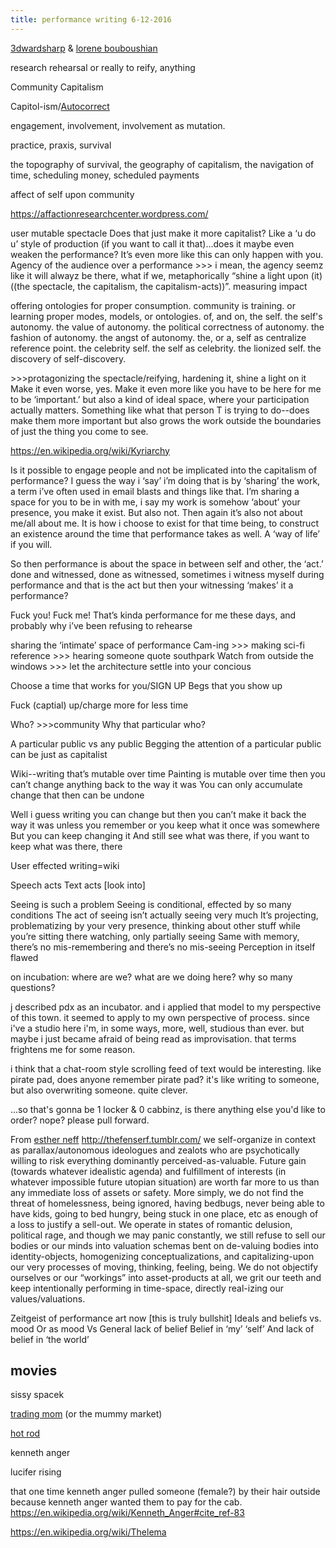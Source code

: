 ```yaml
---
title: performance writing 6-12-2016
---
```


[3dwardsharp](3dwardsharp.md ) & [lorene bouboushian](lorene_bouboushian.md)

research rehearsal or really to reify, anything

Community Capitalism

Capitol-ism/[Autocorrect](autocorrect.md)

engagement, involvement, involvement as mutation.

practice, praxis, survival

the topography of survival, the geography of capitalism, the navigation of time, scheduling money, scheduled payments

affect of self upon community

<https://affactionresearchcenter.wordpress.com/>

user mutable spectacle Does that just make it more capitalist? Like a ‘u do u’ style of production (if you want to call it that)...does it maybe even weaken the performance? It’s even more like this can only happen with you. Agency of the audience over a performance \>\>\> i mean, the agency seemz like it will alwayz be there, what if we, metaphorically “shine a light upon (it)((the spectacle, the capitalism, the capitalism-acts))”. measuring impact

offering ontologies for proper consumption. community is training. or learning proper modes, models, or ontologies. of, and on, the self. the self's autonomy. the value of autonomy. the political correctness of autonomy. the fashion of autonomy. the angst of autonomy. the, or a, self as centralize reference point. the celebrity self. the self as celebrity. the lionized self. the discovery of self-discovery.

\>\>\>protagonizing the spectacle/reifying, hardening it, shine a light on it Make it even worse, yes. Make it even more like you have to be here for me to be ‘important.’ but also a kind of ideal space, where your participation actually matters. Something like what that person T is trying to do--does make them more important but also grows the work outside the boundaries of just the thing you come to see.

<https://en.wikipedia.org/wiki/Kyriarchy>

Is it possible to engage people and not be implicated into the capitalism of performance? I guess the way i ‘say’ i’m doing that is by ‘sharing’ the work, a term i’ve often used in email blasts and things like that. I’m sharing a space for you to be in with me, i say my work is somehow ‘about’ your presence, you make it exist. But also not. Then again it’s also not about me/all about me. It is how i choose to exist for that time being, to construct an existence around the time that performance takes as well. A ‘way of life’ if you will.

So then performance is about the space in between self and other, the ‘act.’ done and witnessed, done as witnessed, sometimes i witness myself during performance and that is the act but then your witnessing ‘makes’ it a performance?

Fuck you! Fuck me! That’s kinda performance for me these days, and probably why i’ve been refusing to rehearse

sharing the ‘intimate’ space of performance Cam-ing \>\>\> making sci-fi reference \>\>\> hearing someone quote southpark Watch from outside the windows \>\>\> let the architecture settle into your concious

Choose a time that works for you/SIGN UP Begs that you show up

Fuck (captial) up/charge more for less time

Who? \>\>\>community Why that particular who?

A particular public vs any public Begging the attention of a particular public can be just as capitalist

Wiki--writing that’s mutable over time Painting is mutable over time then you can’t change anything back to the way it was You can only accumulate change that then can be undone

Well i guess writing you can change but then you can’t make it back the way it was unless you remember or you keep what it once was somewhere But you can keep changing it And still see what was there, if you want to keep what was there, there

User effected writing=wiki

Speech acts Text acts [look into]

Seeing is such a problem Seeing is conditional, effected by so many conditions The act of seeing isn’t actually seeing very much It’s projecting, problematizing by your very presence, thinking about other stuff while you’re sitting there watching, only partially seeing Same with memory, there’s no mis-remembering and there’s no mis-seeing Perception in itself flawed

on incubation: where are we? what are we doing here? why so many questions?

j described pdx as an incubator. and i applied that model to my perspective of this town. it seemed to apply to my own perspective of process. since i've a studio here i'm, in some ways, more, well, studious than ever. but maybe i just became afraid of being read as improvisation. that terms frightens me for some reason.

i think that a chat-room style scrolling feed of text would be interesting. like pirate pad, does anyone remember pirate pad? it's like writing to someone, but also overwriting someone. quite clever.

...so that's gonna be 1 locker & 0 cabbinz, is there anything else you'd like to order? nope? please pull forward.

From [esther neff](esther_neff.md) <http://thefenserf.tumblr.com/> we self-organize in context as parallax/autonomous ideologues and zealots who are psychotically willing to risk everything dominantly perceived-as-valuable. Future gain (towards whatever idealistic agenda) and fulfillment of interests (in whatever impossible future utopian situation) are worth far more to us than any immediate loss of assets or safety. More simply, we do not find the threat of homelessness, being ignored, having bedbugs, never being able to have kids, going to bed hungry, being stuck in one place, etc as enough of a loss to justify a sell-out. We operate in states of romantic delusion, political rage, and though we may panic constantly, we still refuse to sell our bodies or our minds into valuation schemas bent on de-valuing bodies into identity-objects, homogenizing conceptualizations, and capitalizing-upon our very processes of moving, thinking, feeling, being. We do not objectify ourselves or our “workings” into asset-products at all, we grit our teeth and keep intentionally performing in time-space, directly real-izing our values/valuations.

Zeitgeist of performance art now [this is truly bullshit] Ideals and beliefs vs. mood Or as mood Vs General lack of belief Belief in ‘my’ ‘self’ And lack of belief in ‘the world’

movies
------

sissy spacek

[trading mom](trading_mom.md) (or the mummy market)

[hot rod](/hot_rod.md)

kenneth anger

lucifer rising

that one time kenneth anger pulled someone (female?) by their hair outside because kenneth anger wanted them to pay for the cab. <https://en.wikipedia.org/wiki/Kenneth_Anger#cite_ref-83>

<https://en.wikipedia.org/wiki/Thelema>
